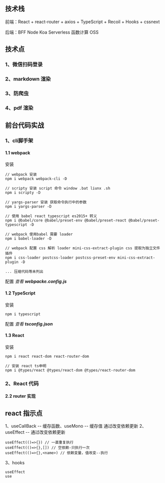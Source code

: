 ## 技术栈

前端：React + react-router + axios + TypeScript + Recoil + Hooks + cssnext

后端：BFF Node Koa Serverless 函数计算 OSS

## 技术点

### 1、微信扫码登录

### 2、markdown 渲染

### 3、防爬虫

### 4、pdf 渲染

## 前台代码实战

### 1、cli脚手架

#### 1.1 webpack
安装
```
// webpack 安装
npm i webpack webpack-cli -D

// scripty 安装 script 命令 window .bat liunx .sh
npm i scripty -D

// yargs-parser 安装 获取命令执行中的参数
npm i yargs-parser -D

// 使用 babel react typescript es2015+ 转义
npm i @babel/core @babel/preset-env @babel/preset-react @babel/preset-typescript -D

// webpack 使用babel 需要 loader
npm i babel-loader -D

// webpack 配置 css 解析 loader mini-css-extract-plugin css 提取为独立文件插件
npm i css-loader postcss-loader postcss-preset-env mini-css-extract-plugin -D

... 压缩代码等未列出
```
配置 *查看 **webpacke.config.js***

#### 1.2 TypeScript
安装
```
npm i typescript
```
配置 *查看 **tsconfig.json***

#### 1.3 React
安装
```
npm i react react-dom react-router-dom

// 安装 react ts申明
npm i @types/react @types/react-dom @types/react-router-dom
```

### 2、React 代码

#### 2.2 router 实现

## react 指示点

1、useCallBack -- 缓存函数、useMono -- 缓存值 通过改变依赖更新
2、useEffect -- 通过改变依赖更新
```
useEffect(()=>{}) // 一直重复执行
useEffect(()=>{},[]) // 空依赖-只执行一次
useEffect(()=>{},<name>) // 依赖变量，值改变--执行
```
3、hooks
```
useEffect
use
```